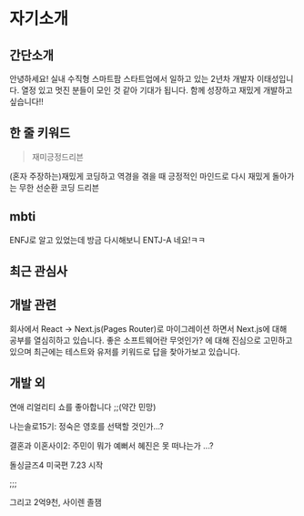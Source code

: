 # 자기소개

## 간단소개

안녕하세요! 실내 수직형 스마트팜 스타트업에서 일하고 있는 2년차 개발자 이태성입니다. 열정 있고 멋진 분들이 모인 것 같아 기대가 됩니다. 함께 성장하고 재밌게 개발하고 싶습니다!!

## 한 줄 키워드

>재미긍정드리븐

(혼자 주장하는)재밌게 코딩하고 역경을 겪을 때 긍정적인 마인드로 다시 재밌게 돌아가는 무한 선순환 코딩 드리븐

## mbti

ENFJ로 알고 있었는데 방금 다시해보니 ENTJ-A 네요!ㅋㅋ

## 최근 관심사

## 개발 관련

회사에서 React -> Next.js(Pages Router)로 마이그레이션 하면서 Next.js에 대해 공부를 열심히하고 있습니다. 좋은 소프트웨어란 무엇인가? 에 대해 진심으로 고민하고 있으며 최근에는 테스트와 유저를 키워드로 답을 찾아가보고 있습니다.

## 개발 외

연애 리얼리티 쇼를 좋아합니다 ;;(약간 민망)

나는솔로15기: 정숙은 영호를 선택할 것인가...?

결혼과 이혼사이2: 주민이 뭐가 예뻐서 혜진은 못 떠나는가 ...?

돌싱글즈4 미국편 7.23 시작

;;;

그리고 2억9천, 사이렌 졸잼
